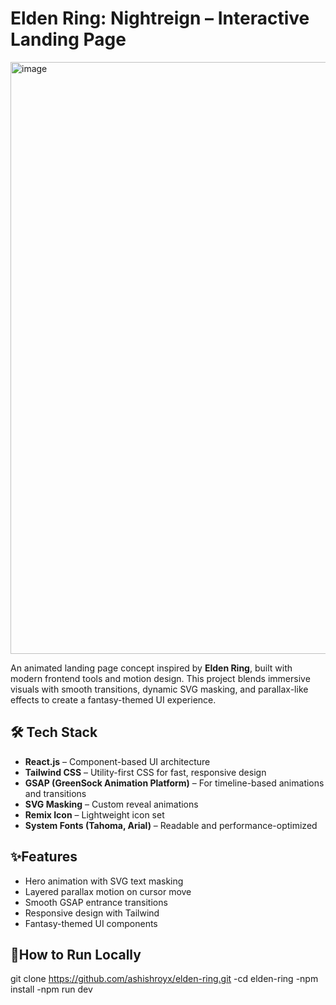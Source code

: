 # Elden Ring: Nightreign – Interactive Landing Page

<img width="947" alt="image" src="https://github.com/user-attachments/assets/fa0d6427-d9bd-4081-9753-e58ddaac7e5e" />


An animated landing page concept inspired by **Elden Ring**, built with modern frontend tools and motion design. This project blends immersive visuals with smooth transitions, dynamic SVG masking, and parallax-like effects to create a fantasy-themed UI experience.

## 🛠 Tech Stack

- **React.js** – Component-based UI architecture  
- **Tailwind CSS** – Utility-first CSS for fast, responsive design  
- **GSAP (GreenSock Animation Platform)** – For timeline-based animations and transitions  
- **SVG Masking** – Custom reveal animations  
- **Remix Icon** – Lightweight icon set  
- **System Fonts (Tahoma, Arial)** – Readable and performance-optimized  

## ✨Features

- Hero animation with SVG text masking  
- Layered parallax motion on cursor move  
- Smooth GSAP entrance transitions  
- Responsive design with Tailwind  
- Fantasy-themed UI components

## 🚀How to Run Locally  

git clone https://github.com/ashishroyx/elden-ring.git
-cd elden-ring
-npm install
-npm run dev

